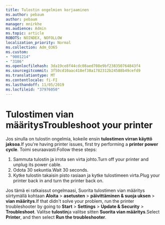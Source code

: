 ```yaml
---
title: Tulostin ongelmien korjaaminen
ms.author: pebaum
author: pebaum
manager: mnirkhe
ms.audience: Admin
ms.topic: article
ROBOTS: NOINDEX, NOFOLLOW
localization_priority: Normal
ms.collection: Adm_O365
ms.custom:
- "9001214"
- "3186"
ms.openlocfilehash: 3da19ce8f44cdc08aed708e9bf238350764843f4
ms.sourcegitcommit: 3f50cd10aac418ef38a1782312b24588b49cefd9
ms.translationtype: MT
ms.contentlocale: fi-FI
ms.lasthandoff: 11/05/2019
ms.locfileid: "37976050"
---
```

# <a name="troubleshoot-your-printer"></a><span data-ttu-id="fe91f-102">Tulostimen vian määritys</span><span class="sxs-lookup"><span data-stu-id="fe91f-102">Troubleshoot your printer</span></span>

<span data-ttu-id="fe91f-103">Jos sinulla on tulostin ongelmia, kokeile ensin **tulostimen virran käyttö jaksoa**.</span><span class="sxs-lookup"><span data-stu-id="fe91f-103">If you're having printer issues, first try performing a **printer power cycle**.</span></span> <span data-ttu-id="fe91f-104">Toimi seuraavasti:</span><span class="sxs-lookup"><span data-stu-id="fe91f-104">Follow these steps:</span></span>

1. <span data-ttu-id="fe91f-105">Sammuta tulostin ja irrota sen virta johto.</span><span class="sxs-lookup"><span data-stu-id="fe91f-105">Turn off your printer and unplug its power cable.</span></span>
2. <span data-ttu-id="fe91f-106">Odota 30 sekuntia.</span><span class="sxs-lookup"><span data-stu-id="fe91f-106">Wait 30 seconds.</span></span>
3. <span data-ttu-id="fe91f-107">Kytke tulostin takaisin pisto rasiaan ja kytke tulostimeen virta.</span><span class="sxs-lookup"><span data-stu-id="fe91f-107">Plug your printer back in and turn the printer back on.</span></span>

<span data-ttu-id="fe91f-108">Jos tämä ei ratkaissut ongelmaasi, Suorita tulostimen vian määritys siirtymällä kohtaan **Aloita** > **asetusten** > **päivittäminen & suoja uksen** > **vian määritys**.</span><span class="sxs-lookup"><span data-stu-id="fe91f-108">If that didn't solve your problem, run the printer troubleshooter by going to **Start** > **Settings** > **Update & Security** > **Troubleshoot**.</span></span> <span data-ttu-id="fe91f-109">Valitse **tulostin**ja valitse sitten **Suorita vian määritys**.</span><span class="sxs-lookup"><span data-stu-id="fe91f-109">Select **Printer**, and then select **Run the troubleshooter**.</span></span>